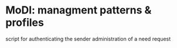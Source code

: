 # MoDI: managment patterns & profiles

script for authenticating the sender administration of a need request

